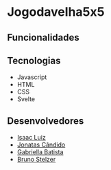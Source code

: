 # Jogodavelha5x5

## Funcionalidades


## Tecnologias
- Javascript
- HTML
- CSS
- Svelte

## Desenvolvedores

- <a href="https://github.com/IsaacLuiz88"> Isaac Luiz </a>
- <a href="https://github.com/Jonatas2021"> Jonatas Cândido</a>
- <a href="https://github.com/gabriellaBatista"> Gabriella Batista </a>
- <a href="https://github.com/BrunoSTZ"> Bruno Stelzer</a>
